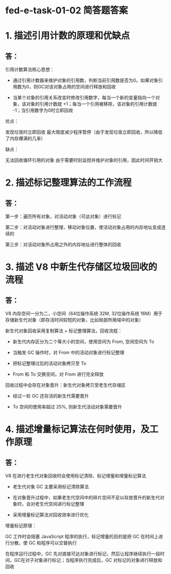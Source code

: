 # fed-e-task-01-02 简答题答案

# 1. 描述引用计数的原理和优缺点

## 答：

引用计数算法核心思想：

- 通过引用计数器来维护对象的引用数，判断当前引用数是否为0。如果对象引用数为0，则GC对该对象占用的空间进行释放和回收

- 当某个对象的引用关系改变时修改引用数字，每当一个新的变量指向一个对象，该对象的引用计数就 +1；每当一个引用被移除，该对象的引用计数就 -1；当引用数字为0时立即回收

优点：

发现垃圾时立即回收
最大限度减少程序暂停（由于发现垃圾立即回收，所以降低了内存爆满的几率）


缺点：

无法回收循环引用的对象
由于需要时刻监控并维护对象的引用，因此时间开销大

# 2. 描述标记整理算法的工作流程

## 答：

第一步：遍历所有对象，对活动对象（可达对象）进行标记

第二步：对活动对象进行整理，移动对象位置，使活动对象占用的内存地址变成连续的

第三步：对活动对象所占用之外的内存地址进行整体的回收

# 3. 描述 V8 中新生代存储区垃圾回收的流程

## 答：

V8 内存空间一分为二，小空间（64位操作系统 32M, 32位操作系统 16M）用于存储新生代对象（即存活时间较短的对象，比如局部所用域中的对象）

新生代对象回收采用复制算法 + 标记整理算法，回收流程：

- 新生代内存区分为二个等大小的空间，使用空间为 From, 空闲空间为 To

- 当触发 GC 操作时，对 From 中的活动对象进行标记整理

- 把标记整理过后的活动对象拷贝至 To

- From 和 To 交换空间，对 From 进行完全释放

回收过程中会存在对象晋升：新生代对象拷贝至老生代存储区

- 经过一轮 GC 还存活的新生代需要晋升

- To 空间的使用率超过 25%, 则新生代活动对象需要晋升

# 4. 描述增量标记算法在何时使用，及工作原理

## 答：

V8 在进行老生代对象回收时会使用标记清除、标记增量和增量标记算法

- 老生代对象 GC 主要采用标记清除算法

- 在对象晋升过程中，如果老生代空间中的碎片空间不足以存放晋升的新生代对象时，会对老生代空间进行标记整理

- 采用增量标记算法对回收效率进行优化

增量标记原理：

GC 工作时会阻塞 JavaScript 程序的执行，标记增量的目的是把 GC 在时间上进行分散，使 GC 和程序可以交替执行

在程序运行过程中，GC 先对直接可达对象进行标记，然后让程序继续执行一段时间，GC在对子对象进行标记；当程序执行完成后，GC 对标记的对象进行释放和回收